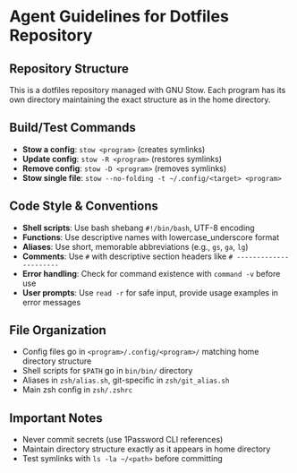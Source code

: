 # Agent Guidelines for Dotfiles Repository

## Repository Structure
This is a dotfiles repository managed with GNU Stow. Each program has its own directory maintaining the exact structure as in the home directory.

## Build/Test Commands
- **Stow a config**: `stow <program>` (creates symlinks)
- **Update config**: `stow -R <program>` (restores symlinks)
- **Remove config**: `stow -D <program>` (removes symlinks)
- **Stow single file**: `stow --no-folding -t ~/.config/<target> <program>`

## Code Style & Conventions
- **Shell scripts**: Use bash shebang `#!/bin/bash`, UTF-8 encoding
- **Functions**: Use descriptive names with lowercase_underscore format
- **Aliases**: Use short, memorable abbreviations (e.g., `gs`, `ga`, `lg`)
- **Comments**: Use `#` with descriptive section headers like `# ----------------------`
- **Error handling**: Check for command existence with `command -v` before use
- **User prompts**: Use `read -r` for safe input, provide usage examples in error messages

## File Organization
- Config files go in `<program>/.config/<program>/` matching home directory structure
- Shell scripts for `$PATH` go in `bin/bin/` directory
- Aliases in `zsh/alias.sh`, git-specific in `zsh/git_alias.sh`
- Main zsh config in `zsh/.zshrc`

## Important Notes
- Never commit secrets (use 1Password CLI references)
- Maintain directory structure exactly as it appears in home directory
- Test symlinks with `ls -la ~/<path>` before committing
